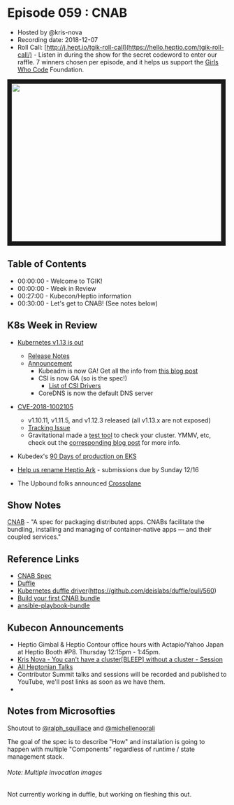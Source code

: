 # Episode 059 : CNAB

- Hosted by  @kris-nova
- Recording date: 2018-12-07
- Roll Call: [http://j.hept.io/tgik-roll-call](https://hello.heptio.com/tgik-roll-call/) - Listen in during the show for the secret codeword to enter our raffle. 7 winners chosen per episode, and it helps us support the [Girls Who Code](https://hello.heptio.com/tgik-roll-call/clkn/http/www.blackgirlscode.com/) Foundation.

<!--- Thumbnailed embed of the video, n8Xo_ghCIOSY is the video id from the youtube url --->

<a href="https://www.youtube.com/watch?v=R_Wul_xdHsk
" target="_blank"><img src="http://img.youtube.com/vi/R_Wul_xdHsk/hqdefault.jpg" width="480" height="360" border="10" /></a>

## Table of Contents

- 00:00:00 - Welcome to TGIK!
- 00:00:00 - Week in Review
- 00:27:00 - Kubecon/Heptio information
- 00:30:00 - Let's get to CNAB! (See notes below)


## K8s Week in Review

- [Kubernetes v1.13 is out](https://discuss.kubernetes.io/t/kubernetes-v1-13-0-released/3707)
    - [Release Notes](https://github.com/kubernetes/kubernetes/blob/master/CHANGELOG-1.13.md#kubernetes-113-release-notes)
    - [Announcement](https://kubernetes.io/blog/2018/12/03/kubernetes-1-13-release-announcement/)
        - Kubeadm is now GA! Get all the info from [this blog post](https://kubernetes.io/blog/2018/12/04/production-ready-kubernetes-cluster-creation-with-kubeadm/)
        - CSI is now GA (so is the spec!)
            - [List of CSI Drivers](https://kubernetes-csi.github.io/docs/Drivers.html)
        - CoreDNS is now the default DNS server
- [CVE-2018-1002105](https://discuss.kubernetes.io/t/kubernetes-security-announcement-v1-10-11-v1-11-5-v1-12-3-released-to-address-cve-2018-1002105/3700)
    - v1.10.11, v1.11.5, and v1.12.3 released (all v1.13.x are not exposed)
    - [Tracking Issue](https://github.com/kubernetes/kubernetes/issues/71411)
    - Gravitational made a [test tool](https://github.com/gravitational/cve-2018-1002105) to check your cluster. YMMV, etc, check out the [corresponding blog post](https://gravitational.com/blog/kubernetes-websocket-upgrade-security-vulnerability/) for more info.

- Kubedex's [90 Days of production on EKS](https://kubedex.com/90-days-of-aws-eks-in-production/)
- [Help us rename Heptio Ark](https://github.com/heptio/ark/issues/1122) - submissions due by Sunday 12/16
- The Upbound folks announced [Crossplane](https://blog.upbound.io/introducing-crossplane-open-source-multicloud-control-plane/)


## Show Notes

[CNAB](https://cnab.io/) - "A spec for packaging distributed apps. CNABs facilitate the bundling, installing and managing of container-native apps — and their coupled services."



## Reference Links

* [CNAB Spec](https://github.com/deislabs/cnab-spec)
* [Duffle](https://duffle.sh/)
* [Kubernetes duffle driver](https://github.com/deislabs)(https://github.com/deislabs/duffle/pull/560)
* [Build your first CNAB bundle](https://github.com/deislabs/duffle/blob/master/docs/guides/bundle-guide.md)
* [ansible-playbook-bundle](https://github.com/ansibleplaybookbundle/ansible-playbook-bundle)

## Kubecon Announcements

 * Heptio Gimbal & Heptio Contour office hours with Actapio/Yahoo Japan at Heptio Booth #P8. Thursday 12:15pm - 1:45pm.
 * [Kris Nova - You can't have a cluster[BLEEP] without a cluster - Session](https://kccna18.sched.com/event/GrYV/you-cant-have-a-cluster-bleep-without-a-cluster-kris-nova-heptio)
 * [All Heptonian Talks](https://hello.heptio.com/kubecon-2018/)
 * Contributor Summit talks and sessions will be recorded and published to YouTube, we'll post links as soon as we have them. 
 * 


## Notes from Microsofties

Shoutout to [@ralph_squillace](https://twitter.com/ralph_squillace) and [@michellenoorali](https://twitter.com/michellenoorali)

The goal of the spec is to describe "How" and installation is going to happen with multiple "Components" regardless of runtime / state management stack. 

###### Note: Multiple invocation images

Not currently working in duffle, but working on fleshing this out.